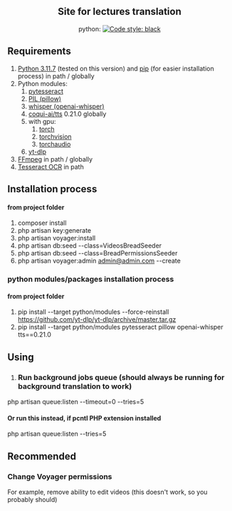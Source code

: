 <h2 align="center">Site for lectures translation</h2>

<p align="center">
python: <a href="https://github.com/psf/black"> <img alt="Code style: black" src="https://img.shields.io/badge/code%20style-black-000000.svg"></a>
</p>

## Requirements
1. [Python 3.11.7](https://www.python.org/downloads/release/python-3117) (tested on this version) and [pip](https://pypi.org/project/pip) (for easier installation process) in path / globally 
2. Python modules:
    1. [pytesseract](https://pypi.org/project/pytesseract)
    2. [PIL (pillow)](https://pypi.org/project/pillow)
    3. [whisper (openai-whisper)](https://github.com/openai/whisper)
    4. [coqui-ai/tts](https://github.com/coqui-ai/TTS) 0.21.0 globally
    5. with gpu:
        1. [torch](https://pypi.org/project/torch)
        2. [torchvision](https://pypi.org/project/torchvision)
        3. [torchaudio](https://pypi.org/project/torchaudio)
    6. [yt-dlp](https://github.com/yt-dlp/yt-dlp)
3. [FFmpeg](https://github.com/FFmpeg/FFmpeg) in path / globally
4. [Tesseract OCR](https://github.com/tesseract-ocr/tesseract) in path

## Installation process
#### from project folder

1. composer install
2. php artisan key:generate
3. php artisan voyager:install
4. php artisan db:seed --class=VideosBreadSeeder 
5. php artisan db:seed --class=BreadPermissionsSeeder
6. php artisan voyager:admin admin@admin.com --create

### python modules/packages installation process
#### from project folder

1. pip install --target python/modules --force-reinstall https://github.com/yt-dlp/yt-dlp/archive/master.tar.gz
2. pip install --target python/modules pytesseract pillow openai-whisper tts==0.21.0

## Using

1. ### Run background jobs queue (should always be running for background translation to work)

php artisan queue:listen --timeout=0 --tries=5

#### Or run this instead, if pcntl PHP extension installed

php artisan queue:listen --tries=5

## Recommended 

### Change Voyager permissions

For example, remove ability to edit videos (this doesn't work, so you probably should)